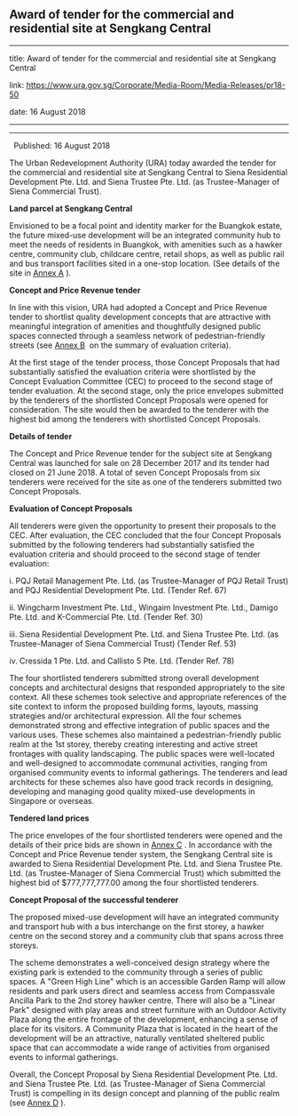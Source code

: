 ## Award of tender for the commercial and residential site at Sengkang Central
---
title: Award of tender for the commercial and residential site at Sengkang Central

link: https://www.ura.gov.sg/Corporate/Media-Room/Media-Releases/pr18-50

date: 16 August 2018

---

---------------------------------------------------------------------------

  Published: 16 August 2018

The Urban Redevelopment Authority (URA) today awarded the tender for the commercial and residential site at Sengkang Central to Siena Residential Development Pte. Ltd. and Siena Trustee Pte. Ltd. (as Trustee-Manager of Siena Commercial Trust).

**Land parcel at Sengkang Central**

Envisioned to be a focal point and identity marker for the Buangkok estate, the future mixed-use development will be an integrated community hub to meet the needs of residents in Buangkok, with amenities such as a hawker centre, community club, childcare centre, retail shops, as well as public rail and bus transport facilities sited in a one-stop location. (See details of the site in [Annex A](https://www.ura.gov.sg/-/media/Corporate/Media-Room/2018/Aug/pr18-50a.pdf) ).

**Concept and Price Revenue tender**

In line with this vision, URA had adopted a Concept and Price Revenue tender to shortlist quality development concepts that are attractive with meaningful integration of amenities and thoughtfully designed public spaces connected through a seamless network of pedestrian-friendly streets (see [Annex B](https://www.ura.gov.sg/-/media/Corporate/Media-Room/2018/Aug/pr18-50b.pdf)  on the summary of evaluation criteria).

At the first stage of the tender process, those Concept Proposals that had substantially satisfied the evaluation criteria were shortlisted by the Concept Evaluation Committee (CEC) to proceed to the second stage of tender evaluation. At the second stage, only the price envelopes submitted by the tenderers of the shortlisted Concept Proposals were opened for consideration. The site would then be awarded to the tenderer with the highest bid among the tenderers with shortlisted Concept Proposals.

**Details of tender**

The Concept and Price Revenue tender for the subject site at Sengkang Central was launched for sale on 28 December 2017 and its tender had closed on 21 June 2018. A total of seven Concept Proposals from six tenderers were received for the site as one of the tenderers submitted two Concept Proposals.

**Evaluation of Concept Proposals**

All tenderers were given the opportunity to present their proposals to the CEC. After evaluation, the CEC concluded that the four Concept Proposals submitted by the following tenderers had substantially satisfied the evaluation criteria and should proceed to the second stage of tender evaluation:

i. PQJ Retail Management Pte. Ltd. (as Trustee-Manager of PQJ Retail Trust) and PQJ Residential Development Pte. Ltd. (Tender Ref. 67)

ii. Wingcharm Investment Pte. Ltd., Wingaim Investment Pte. Ltd., Damigo Pte. Ltd. and K-Commercial Pte. Ltd. (Tender Ref. 30)

iii. Siena Residential Development Pte. Ltd. and Siena Trustee Pte. Ltd. (as Trustee-Manager of Siena Commercial Trust) (Tender Ref. 53)

iv. Cressida 1 Pte. Ltd. and Callisto 5 Pte. Ltd. (Tender Ref. 78)

The four shortlisted tenderers submitted strong overall development concepts and architectural designs that responded appropriately to the site context. All these schemes took selective and appropriate references of the site context to inform the proposed building forms, layouts, massing strategies and/or architectural expression. All the four schemes demonstrated strong and effective integration of public spaces and the various uses. These schemes also maintained a pedestrian-friendly public realm at the 1st storey, thereby creating interesting and active street frontages with quality landscaping. The public spaces were well-located and well-designed to accommodate communal activities, ranging from organised community events to informal gatherings. The tenderers and lead architects for these schemes also have good track records in designing, developing and managing good quality mixed-use developments in Singapore or overseas.

**Tendered land prices**

The price envelopes of the four shortlisted tenderers were opened and the details of their price bids are shown in [Annex C](https://www.ura.gov.sg/-/media/Corporate/Media-Room/2018/Aug/pr18-50c.pdf) . In accordance with the Concept and Price Revenue tender system, the Sengkang Central site is awarded to Siena Residential Development Pte. Ltd. and Siena Trustee Pte. Ltd. (as Trustee-Manager of Siena Commercial Trust) which submitted the highest bid of $777,777,777.00 among the four shortlisted tenderers.

**Concept Proposal of the successful tenderer**

The proposed mixed-use development will have an integrated community and transport hub with a bus interchange on the first storey, a hawker centre on the second storey and a community club that spans across three storeys.

The scheme demonstrates a well-conceived design strategy where the existing park is extended to the community through a series of public spaces. A "Green High Line" which is an accessible Garden Ramp will allow residents and park users direct and seamless access from Compassvale Ancilla Park to the 2nd storey hawker centre. There will also be a "Linear Park" designed with play areas and street furniture with an Outdoor Activity Plaza along the entire frontage of the development, enhancing a sense of place for its visitors. A Community Plaza that is located in the heart of the development will be an attractive, naturally ventilated sheltered public space that can accommodate a wide range of activities from organised events to informal gatherings.

Overall, the Concept Proposal by Siena Residential Development Pte. Ltd. and Siena Trustee Pte. Ltd. (as Trustee-Manager of Siena Commercial Trust) is compelling in its design concept and planning of the public realm (see [Annex D](https://www.ura.gov.sg/-/media/Corporate/Media-Room/2018/Aug/pr18-50d.pdf) ).